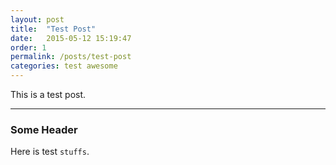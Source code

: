 ```yaml
---
layout: post
title:  "Test Post"
date:   2015-05-12 15:19:47
order: 1
permalink: /posts/test-post
categories: test awesome
---
```


This is a test post.

<hr>

### Some Header

Here is test `stuffs`.
